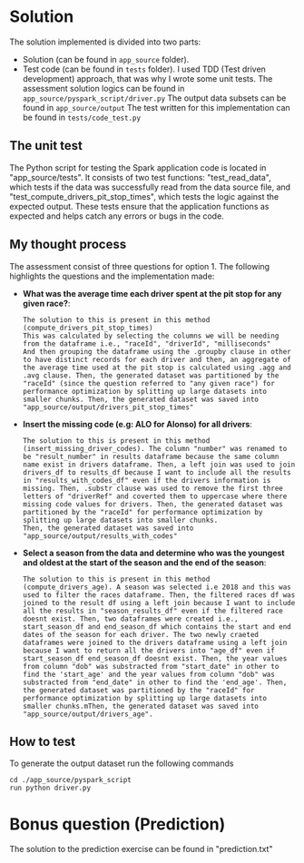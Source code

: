 # Solution
The solution implemented is divided into two parts:
- Solution (can be found in `app_source` folder).
- Test code (can be found in `tests` folder).
I used TDD (Test driven development) approach, that was why I wrote some unit tests.
The assessment solution logics can be found in `app_source/pyspark_script/driver.py`
The output data subsets can be found in `app_source/output`
The test written for this implementation can be found in `tests/code_test.py`

## The unit test
The Python script for testing the Spark application code is located in "app_source/tests". 
It consists of two test functions: "test_read_data", which tests if the data was successfully read from the data source file, and "test_compute_drivers_pit_stop_times", which tests the logic against the expected output. These tests ensure that the application
functions as expected and helps catch any errors or bugs in the code.

## My thought process
The assessment consist of three questions for option 1. The following highlights the questions and the implementation made:
- **What was the average time each driver spent at the pit stop for any given race?**:
    ```
    The solution to this is present in this method (compute_drivers_pit_stop_times)
    This was calculated by selecting the columns we will be needing from the dataframe i.e., "raceId", "driverId", "milliseconds"
    And then grouping the dataframe using the .groupby clause in other to have distinct records for each driver and then, an aggregate of the average time used at the pit stop is calculated using .agg and .avg clause. Then, the generated dataset was partitioned by the "raceId" (since the question referred to "any given race") for performance optimization by splitting up large datasets into smaller chunks. Then, the generated dataset was saved into "app_source/output/drivers_pit_stop_times"
    
    ```
- **Insert the missing code (e.g: ALO for Alonso) for all drivers**:
    ```
    The solution to this is present in this method (insert_missing_driver_codes). The column "number" was renamed to be "result_number" in results dataframe because the same column name exist in drivers dataframe. Then, a left join was used to join drivers_df to results_df because I want to include all the results in "results_with_codes_df" even if the drivers information is missing. Then, .substr clause was used to remove the first three letters of "driverRef" and coverted them to uppercase where there missing code values for drivers. Then, the generated dataset was partitioned by the "raceId" for performance optimization by splitting up large datasets into smaller chunks.
    Then, the generated dataset was saved into "app_source/output/results_with_codes"
    
    ```
- **Select a season from the data and determine who was the youngest and oldest at the start of the season and the end of the season**:
    ```
    The solution to this is present in this method (compute_drivers_age). A season was selected i.e 2018 and this was used to filter the races dataframe. Then, the filtered races df was joined to the result df using a left join because I want to include all the results in "season_results_df" even if the filtered race doesnt exist. Then, two dataframes were created i.e., start_season_df and end_season_df which contains the start and end dates of the season for each driver. The two newly craeted dataframes were joined to the drivers dataframe using a left join because I want to return all the drivers into "age_df" even if start_season_df end_season_df doesnt exist. Then, the year values from column "dob" was substracted from "start_date" in other to find the 'start_age' and the year values from column "dob" was substracted from "end_date" in other to find the 'end_age'. Then, the generated dataset was partitioned by the "raceId" for performance optimization by splitting up large datasets into smaller chunks.mThen, the generated dataset was saved into "app_source/output/drivers_age".
    
    ```



## How to test
To generate the output dataset run the following commands

```
cd ./app_source/pyspark_script
run python driver.py 

```


# Bonus question (Prediction)
The solution to the prediction exercise can be found in "prediction.txt"